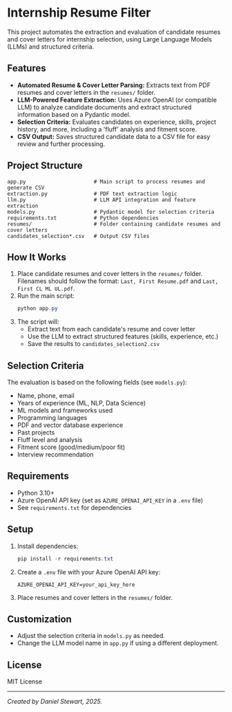 # Internship Resume Filter

This project automates the extraction and evaluation of candidate resumes and cover letters for internship selection, using Large Language Models (LLMs) and structured criteria.

## Features
- **Automated Resume & Cover Letter Parsing:** Extracts text from PDF resumes and cover letters in the `resumes/` folder.
- **LLM-Powered Feature Extraction:** Uses Azure OpenAI (or compatible LLM) to analyze candidate documents and extract structured information based on a Pydantic model.
- **Selection Criteria:** Evaluates candidates on experience, skills, project history, and more, including a 'fluff' analysis and fitment score.
- **CSV Output:** Saves structured candidate data to a CSV file for easy review and further processing.

## Project Structure
```
app.py                      # Main script to process resumes and generate CSV
extraction.py               # PDF text extraction logic
llm.py                      # LLM API integration and feature extraction
models.py                   # Pydantic model for selection criteria
requirements.txt            # Python dependencies
resumes/                    # Folder containing candidate resumes and cover letters
candidates_selection*.csv   # Output CSV files
```

## How It Works
1. Place candidate resumes and cover letters in the `resumes/` folder. Filenames should follow the format: `Last, First Resume.pdf` and `Last, First CL ML UL.pdf`.
2. Run the main script:
   ```powershell
   python app.py
   ```
3. The script will:
   - Extract text from each candidate's resume and cover letter
   - Use the LLM to extract structured features (skills, experience, etc.)
   - Save the results to `candidates_selection2.csv`

## Selection Criteria
The evaluation is based on the following fields (see `models.py`):
- Name, phone, email
- Years of experience (ML, NLP, Data Science)
- ML models and frameworks used
- Programming languages
- PDF and vector database experience
- Past projects
- Fluff level and analysis
- Fitment score (good/medium/poor fit)
- Interview recommendation

## Requirements
- Python 3.10+
- Azure OpenAI API key (set as `AZURE_OPENAI_API_KEY` in a `.env` file)
- See `requirements.txt` for dependencies

## Setup
1. Install dependencies:
   ```powershell
   pip install -r requirements.txt
   ```
2. Create a `.env` file with your Azure OpenAI API key:
   ```env
   AZURE_OPENAI_API_KEY=your_api_key_here
   ```
3. Place resumes and cover letters in the `resumes/` folder.

## Customization
- Adjust the selection criteria in `models.py` as needed.
- Change the LLM model name in `app.py` if using a different deployment.

## License
MIT License

---

*Created by Daniel Stewart, 2025.*
